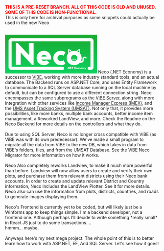  <span style="color: red;"><b>THIS IS A PRE-RESET BRANCH. ALL OF THIS CODE IS OLD AND UNUSED. SOME OF THIS CODE IS NON-FUNCTIONAL.</b></span><br/>
This is only here for archival purposes as some snippets could actually be used in the new Neco<br/><br/>

<img src="https://raw.githubusercontent.com/igtampe/Neco/master/Images/NecoCard.png" width="300"/>
Neco (.NET Economy) is a successor to <a href="https://github.com/igtampe/ViBE">ViBE</a>, working with more industry standard tools, and an actual database. The Backend runs on ASP.NET Core, and uses Entity Framework to communicate to a SQL Server database running on the local machine by default, but can be configured to use a different connection string. Neco encompasses the same subprograms as the <a href="https://github.com/igtampe/VibeServer">ViBE Server</a>, along with more integration with other services like <a href="https://github.com/igtampe/Imex">Income Manager Express (IMEX)</a>, and the <a href="https://github.com/igtampe/UMSAssetTrack">UMS Asset Tracking System (UMSAT)</a>. Not only that, it provides more possibilities, like more banks, multiple bank accounts, better income item management, a Reworked LandView, and more. Check the Readme on the Neco Backend for more details on the controllers and what they do.<br>
<br>
Due to using SQL Server, Neco is no longer cross compatible with ViBE (as ViBE was with its own predecessor). We've made a small program to migrate all the data from ViBE to the new DB, which takes in data from ViBE's folders, files, and from the UMSAT Database. See the ViBE Neco Migrator for more information on how it works.<br>
<br>
Neco Also completely reworks Landview, to make it much more powerful than before. Landview will now allow users to create and verify their own plots, and purchase them from relevant districts using their Neco bank accounts. In order to create and update relevant District and Country information, Neco includes the LandView Plotter. See it for more details. Neco also can use the information from plots, districts, countries, and roads to generate images displaying them.<br>
<br>
Neco's Frontend is currently yet to be coded, but will likely just be a Winforms app to keep things simple. I'm a backend developer, not a frontend one. Although perhaps I'll decide to write something *really small* in React JS just to do some transactions....
<br>
hmmm... maybe.<br>
<br>
Anyways here's my next mega project. The whole point of this is to better learn how to work with ASP.NET, EF, And SQL Server. Let's see how it goes!
